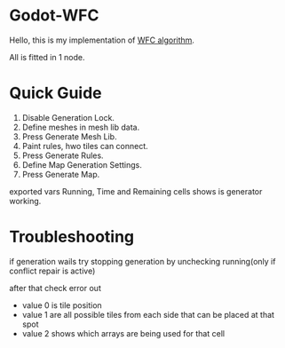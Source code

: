 # Godot-WFC
 Hello, this is my implementation of <a href="https://github.com/mxgmn/WaveFunctionCollapse">WFC algorithm</a>.

 All is fitted in 1 node.

 # Quick Guide
 1. Disable Generation Lock.
 2. Define meshes in mesh lib data.
 3. Press Generate Mesh Lib.
 4. Paint rules, hwo tiles can connect.
 5. Press Generate Rules.
 6. Define Map Generation Settings.
 7. Press Generate Map.

exported vars Running, Time and Remaining cells shows is generator working.

# Troubleshooting
if generation wails try stopping generation by unchecking running(only if conflict repair is active)

after that check error out 
- value 0 is tile position
- value 1 are all possible tiles from each side that can be placed at that spot
- value 2 shows which arrays are being used for that cell
